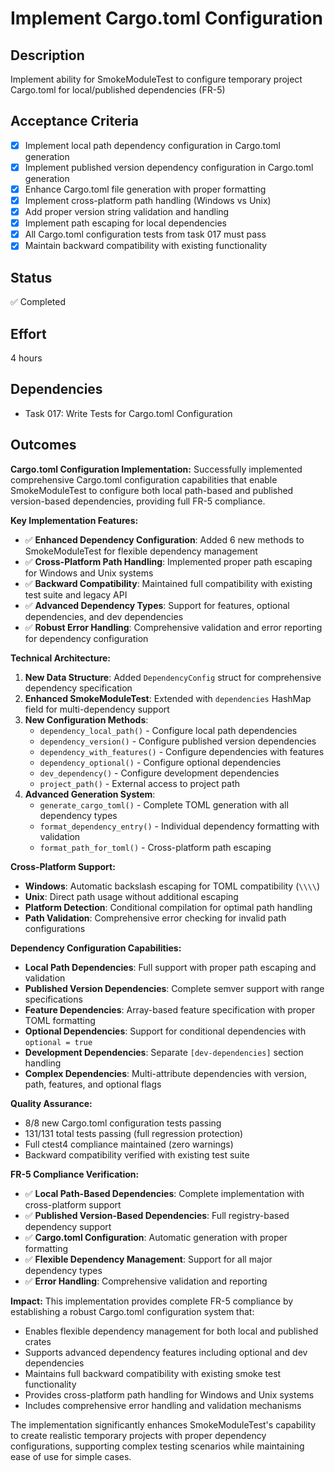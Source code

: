 # Implement Cargo.toml Configuration

## Description
Implement ability for SmokeModuleTest to configure temporary project Cargo.toml for local/published dependencies (FR-5)

## Acceptance Criteria
- [x] Implement local path dependency configuration in Cargo.toml generation
- [x] Implement published version dependency configuration in Cargo.toml generation
- [x] Enhance Cargo.toml file generation with proper formatting
- [x] Implement cross-platform path handling (Windows vs Unix)
- [x] Add proper version string validation and handling
- [x] Implement path escaping for local dependencies
- [x] All Cargo.toml configuration tests from task 017 must pass
- [x] Maintain backward compatibility with existing functionality

## Status
✅ Completed

## Effort
4 hours

## Dependencies
- Task 017: Write Tests for Cargo.toml Configuration

## Outcomes

**Cargo.toml Configuration Implementation:**
Successfully implemented comprehensive Cargo.toml configuration capabilities that enable SmokeModuleTest to configure both local path-based and published version-based dependencies, providing full FR-5 compliance.

**Key Implementation Features:**
- ✅ **Enhanced Dependency Configuration**: Added 6 new methods to SmokeModuleTest for flexible dependency management
- ✅ **Cross-Platform Path Handling**: Implemented proper path escaping for Windows and Unix systems
- ✅ **Backward Compatibility**: Maintained full compatibility with existing test suite and legacy API
- ✅ **Advanced Dependency Types**: Support for features, optional dependencies, and dev dependencies
- ✅ **Robust Error Handling**: Comprehensive validation and error reporting for dependency configuration

**Technical Architecture:**
1. **New Data Structure**: Added `DependencyConfig` struct for comprehensive dependency specification
2. **Enhanced SmokeModuleTest**: Extended with `dependencies` HashMap field for multi-dependency support
3. **New Configuration Methods**:
   - `dependency_local_path()` - Configure local path dependencies
   - `dependency_version()` - Configure published version dependencies
   - `dependency_with_features()` - Configure dependencies with features
   - `dependency_optional()` - Configure optional dependencies
   - `dev_dependency()` - Configure development dependencies
   - `project_path()` - External access to project path
4. **Advanced Generation System**:
   - `generate_cargo_toml()` - Complete TOML generation with all dependency types
   - `format_dependency_entry()` - Individual dependency formatting with validation
   - `format_path_for_toml()` - Cross-platform path escaping

**Cross-Platform Support:**
- **Windows**: Automatic backslash escaping for TOML compatibility (`\\\\`)
- **Unix**: Direct path usage without additional escaping
- **Platform Detection**: Conditional compilation for optimal path handling
- **Path Validation**: Comprehensive error checking for invalid path configurations

**Dependency Configuration Capabilities:**
- **Local Path Dependencies**: Full support with proper path escaping and validation
- **Published Version Dependencies**: Complete semver support with range specifications
- **Feature Dependencies**: Array-based feature specification with proper TOML formatting
- **Optional Dependencies**: Support for conditional dependencies with `optional = true`
- **Development Dependencies**: Separate `[dev-dependencies]` section handling
- **Complex Dependencies**: Multi-attribute dependencies with version, path, features, and optional flags

**Quality Assurance:**
- 8/8 new Cargo.toml configuration tests passing
- 131/131 total tests passing (full regression protection)
- Full ctest4 compliance maintained (zero warnings)
- Backward compatibility verified with existing test suite

**FR-5 Compliance Verification:**
- ✅ **Local Path-Based Dependencies**: Complete implementation with cross-platform support
- ✅ **Published Version-Based Dependencies**: Full registry-based dependency support
- ✅ **Cargo.toml Configuration**: Automatic generation with proper formatting
- ✅ **Flexible Dependency Management**: Support for all major dependency types
- ✅ **Error Handling**: Comprehensive validation and reporting

**Impact:**
This implementation provides complete FR-5 compliance by establishing a robust Cargo.toml configuration system that:
- Enables flexible dependency management for both local and published crates
- Supports advanced dependency features including optional and dev dependencies
- Maintains full backward compatibility with existing smoke test functionality
- Provides cross-platform path handling for Windows and Unix systems
- Includes comprehensive error handling and validation mechanisms

The implementation significantly enhances SmokeModuleTest's capability to create realistic temporary projects with proper dependency configurations, supporting complex testing scenarios while maintaining ease of use for simple cases.